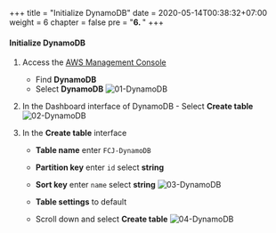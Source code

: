 +++
title = "Initialize DynamoDB"
date = 2020-05-14T00:38:32+07:00
weight = 6
chapter = false
pre = "<b>6. </b>"
+++

#### Initialize DynamoDB

1. Access the
   [AWS Management Console](https://aws.amazon.com/vi/free/?gclid=CjwKCAjw_ZC2BhAQEiwAXSgClvWbbk-Y8aK5QEAweAN7K8tLmdmvIiZuLvrcXaHfX9HrfLJlZr3U2xoC6y4QAvD_BwE&trk=c4f45c53-585c-4b31-8fbf-d39fbcdc603a&sc_channel=ps&ef_id=CjwKCAjw_ZC2BhAQEiwAXSgClvWbbk-Y8aK5QEAweAN7K8tLmdmvIiZuLvrcXaHfX9HrfLJlZr3U2xoC6y4QAvD_BwE:G:s&s_kwcid=AL!4422!3!637354294239!e!!g!!aws!19043613274!143453611386&all-free-tier.sort-by=item.additionalFields.SortRank&all-free-tier.sort-order=asc&awsf.Free%20Tier%20Types=*all&awsf.Free%20Tier%20Categories=*all)

   - Find **DynamoDB**
   - Select **DynamoDB**
     ![01-DynamoDB](/images/7/7-dynamodb-01.png?width=90pc)

2. In the Dashboard interface of DynamoDB - Select **Create table**
   ![02-DynamoDB](/images/7/7-dynamodb-02.png?width=90pc)

3. In the **Create table** interface

   - **Table name** enter `FCJ-DynamoDB`
   - **Partition key** enter `id` select **string**
   - **Sort key** enter `name` select **string**
     ![03-DynamoDB](/images/7/7-dynamodb-03.png?width=90pc)

   - **Table settings** to default
   - Scroll down and select **Create table**
     ![04-DynamoDB](/images/7/7-dynamodb-04.png?width=90pc)
